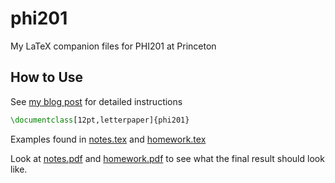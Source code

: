 # phi201
My LaTeX companion files for PHI201 at Princeton

## How to Use
See [my blog post](https://conjfrnk.github.io/2024/05/01/phi201-latex/) for detailed instructions

```latex
\documentclass[12pt,letterpaper]{phi201}
```

Examples found in [notes.tex](notes.tex) and [homework.tex](homework.tex)

Look at [notes.pdf](notes.pdf) and [homework.pdf](homework.pdf) to see what the final result should look like.
